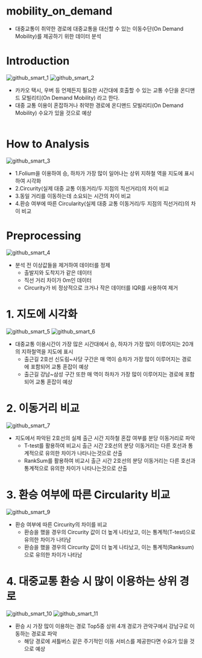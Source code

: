 # mobility_on_demand 
* 대중교통이 취약한 경로에 대중교통을 대신할 수 있는 이동수단(On Demand Mobility)를 제공하기 위한 데이터 분석   
# Introduction
![github_smart_1](https://user-images.githubusercontent.com/89456014/179484007-a0f24470-f95a-452b-95cf-43502aa938aa.PNG)
![github_smart_2](https://user-images.githubusercontent.com/89456014/179484010-f71eb77b-883a-47d2-8f9a-77cd3f95e8f0.PNG)
* 카카오 택시, 우버 등 언제든지 필요한 시간대에 호출할 수 있는 교통 수단을 온디맨드 모빌리티(On Demand Mobility) 라고 한다.
* 대중 교통 이용이 혼잡하거나 취약한 경로에 온디맨드 모빌리티(On Demand Mobility) 수요가 있을 것으로 예상
<br/></br>
# How to Analysis
![github_smart_3](https://user-images.githubusercontent.com/89456014/179484014-f09d783d-9250-4c43-8e8d-be976021ff12.PNG)
* 1.Folium을 이용하여 승, 하차가 가장 많이 일어나는 상위 지하철 역을 지도에 표시하여 시각화
* 2.Circurity(실제 대중 교통 이동거리/두 지점의 직선거리)의 차이 비교
* 3.동일 거리를 이동하는데 소요되는 시간의 차이 비교
* 4.환승 여부에 따른 Circularity(실제 대중 교통 이동거리/두 지점의 직선거리)의 차이 비교
# Preprocessing
![github_smart_4](https://user-images.githubusercontent.com/89456014/179484015-8f7ae751-c9dd-4873-824c-a9b3067190d4.PNG)
* 분석 전 이상값들을 제거하여 데이터를 정제
  * 출발지와 도착지가 같은 데이터
  * 직선 거리 차이가 0m인 데이터
  * Circurity가 비 정상적으로 크거나 작은 데이터를 IQR를 사용하여 제거
# 1. 지도에 시각화
![github_smart_5](https://user-images.githubusercontent.com/89456014/179484016-a5b86912-d7d0-4fb9-8666-f67c712fed35.PNG)
![github_smart_6](https://user-images.githubusercontent.com/89456014/179484020-fa540759-aa4d-447c-92e0-29af74bed3e0.PNG)
* 대중교통 이용시간이 가장 많은 시간대에서 승, 하자가 가장 많이 이루어지는 20개의 지하철역을 지도에 표시
  * 출근길 2호선 신도림~사당 구간은 매 역이 승차가 가장 많이 이루어지는 경로에 포함되어 교통 혼잡이 예상
  * 출근길 강남~삼성 구간 또한 매 역이 하차가 가장 많이 이루어지는 경로에 포함되어 교통 혼잡이 예상
# 2. 이동거리 비교
![github_smart_7](https://user-images.githubusercontent.com/89456014/179484026-88374b8f-82fe-4e5a-81f2-0adad439e9f4.PNG)
* 지도에서 파악된 2호선의 실제 출근 시간 지하철 혼잡 여부를 분당 이동거리로 파악
  * T-test를 활용하여 비교시 출근 시간 2호선의 분당 이동거리는 다른 호선과 통계적으로 유의한 차이가 나타나는것으로 산출
  * RankSum를 활용하여 비교시 출근 시간 2호선의 분당 이동거리는 다른 호선과 통계적으로 유의한 차이가 나타나는것으로 산출

# 3. 환승 여부에 따른 Circularity 비교
![github_smart_9](https://user-images.githubusercontent.com/89456014/179484031-63491fed-f2ba-490d-8967-3b81d5ecac0d.PNG)
* 환승 여부에 따른 Circurity의 차이를 비교
  * 환승을 했을 경우의 Circurity 값이 더 높게 나타났고, 이는 통계적(T-test)으로 유의한 차이가 나타남
  * 환승을 했을 경우의 Circurity 값이 더 높게 나타났고, 이는 통계적(Ranksum)으로 유의한 차이가 나타남
  
# 4. 대중교통 환승 시 많이 이용하는 상위 경로
![github_smart_10](https://user-images.githubusercontent.com/89456014/182313548-4ccad2fd-feb7-4610-be99-9b69c09f4acd.PNG)
![github_smart_11](https://user-images.githubusercontent.com/89456014/182313557-f69fdef8-4d73-482f-8de6-760816c6f75c.PNG)
* 환승 시 가장 많이 이용하는 경로 Top5중 상위 4개 경로가 관악구에서 강남구로 이동하는 경로로 파악
  * 해당 경로에 셔틀버스 같은 주기적인 이동 서비스를 제공한다면 수요가 있을 것으로 예상
